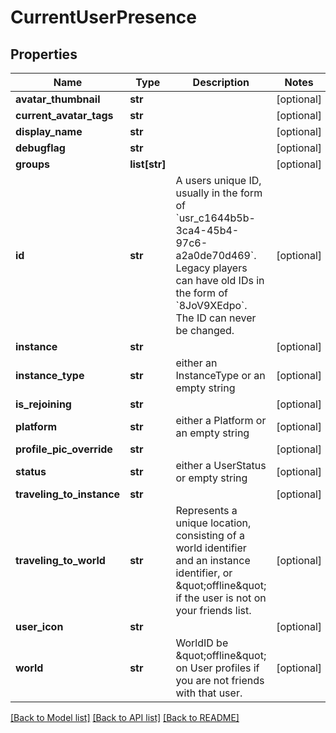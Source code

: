 # CurrentUserPresence


## Properties
Name | Type | Description | Notes
------------ | ------------- | ------------- | -------------
**avatar_thumbnail** | **str** |  | [optional] 
**current_avatar_tags** | **str** |  | [optional] 
**display_name** | **str** |  | [optional] 
**debugflag** | **str** |  | [optional] 
**groups** | **list[str]** |  | [optional] 
**id** | **str** | A users unique ID, usually in the form of &#x60;usr_c1644b5b-3ca4-45b4-97c6-a2a0de70d469&#x60;. Legacy players can have old IDs in the form of &#x60;8JoV9XEdpo&#x60;. The ID can never be changed. | [optional] 
**instance** | **str** |  | [optional] 
**instance_type** | **str** | either an InstanceType or an empty string | [optional] 
**is_rejoining** | **str** |  | [optional] 
**platform** | **str** | either a Platform or an empty string | [optional] 
**profile_pic_override** | **str** |  | [optional] 
**status** | **str** | either a UserStatus or empty string | [optional] 
**traveling_to_instance** | **str** |  | [optional] 
**traveling_to_world** | **str** | Represents a unique location, consisting of a world identifier and an instance identifier, or \&quot;offline\&quot; if the user is not on your friends list. | [optional] 
**user_icon** | **str** |  | [optional] 
**world** | **str** | WorldID be \&quot;offline\&quot; on User profiles if you are not friends with that user. | [optional] 

[[Back to Model list]](../README.md#documentation-for-models) [[Back to API list]](../README.md#documentation-for-api-endpoints) [[Back to README]](../README.md)


